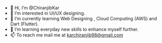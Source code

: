 - 👋 Hi, I’m @ChiranjibKar
- 👀 I’m interested in UI/UX designing.
- 🌱 I’m currently learning Web Designing , Cloud Computing (AWS) and Dart (Flutter).
- 💞️ I’m learning everyday new skills to enhance myself further.
- 📫 To reach me mail me at karchiranjib98@gmail.com
<!---
ChiranjibKar/ChiranjibKar is a ✨ special ✨ repository because its `README.md` (this file) appears on your GitHub profile.
You can click the Preview link to take a look at your changes.
--->
